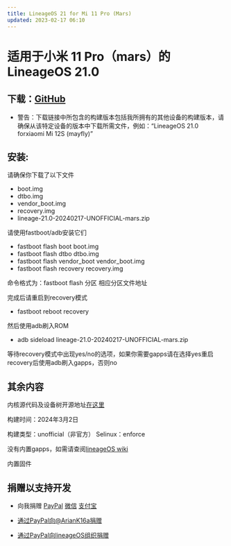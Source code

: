 ```yaml
---
title: LineageOS 21 for Mi 11 Pro (Mars)
updated: 2023-02-17 06:10
---
```


# 适用于小米 11 Pro（mars）的 LineageOS 21.0

## 下载：[GitHub](https://github.com/FlowerSea0208/flower-ota/releases/tag/mars-21-240217)
* 警告：下载链接中所包含的构建版本包括我所拥有的其他设备的构建版本，请确保从该特定设备的版本中下载所需文件，例如：“LineageOS 21.0 forxiaomi Mi 12S (mayfly)”

## 安装:

请确保你下载了以下文件
* boot.img
* dtbo.img
* vendor_boot.img
* recovery.img
* lineage-21.0-20240217-UNOFFICIAL-mars.zip

请使用fastboot/adb安装它们

* fastboot flash boot boot.img
* fastboot flash dtbo dtbo.img
* fastboot flash vendor_boot vendor_boot.img
* fastboot flash recovery recovery.img

命令格式为：fastboot flash 分区 相应分区文件地址

完成后请重启到recovery模式

* fastboot reboot recovery

然后使用adb刷入ROM
* adb sideload lineage-21.0-20240217-UNOFFICIAL-mars.zip

等待recovery模式中出现yes/no的选项，如果你需要gapps请在选择yes重启recovery后使用adb刷入gapps，否则no

## 其余内容
内核源代码及设备树开源地址[在这里](https://github.com/xiaomi-mars-devs)

构建时间：2024年3月2日

构建类型：unofficial（非官方）
Selinux：enforce

没有内置gapps，如需请查阅[lineageOS wiki](https://wiki.lineageos.org/gapps/)

内置固件

## 捐赠以支持开发

* 向我捐赠 [PayPal](https://paypal.me/FlowerSea0208) [微信](https://s2.loli.net/2022/10/15/wHpjyhP2b4LR3IG.png) [支付宝](https://s2.loli.net/2022/10/15/DSlCcnpJbQHR8Tw.jpg)

* [通过PayPal向@ArianK16a捐赠](https://www.paypal.me/ArianK16a)

* [通过PayPal向lineageOS组织捐赠](https://www.paypal.me/LineageOS)
